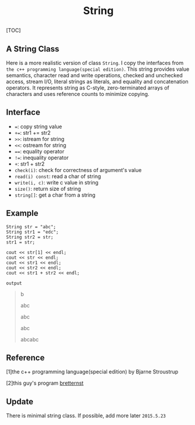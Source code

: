 # <p align="center">String</p>
[TOC]

## A String Class
Here is a more realistic version of class `String`. I copy the interfaces from `the c++ programming language(special edition)`. This string provides value semantics, character read and write operations, checked and unchecked access, stream I/O, literal strings as literals, and equality and concatenation operators. It represents string as C-style, zero-terminated arrays of characters and uses reference counts to minimize copying.

## Interface
- `=`: copy string value
- `+=`: str1 += str2
- `>>`: istream for string
- `<<`: ostream for string
- `==`: equality operator
- `!=`: inequality operator
- `+`: str1 + str2
- `check(i)`: check for correctness of argument's value
- `read(i) const`: read a char of string
- `write(i, c)`: write c value in string
- `size()`: return size of string
- `string[]`: get a char from a string

## Example
```
String str = "abc";
String str1 = "edc";
String str2 = str;
str1 = str;

cout << str[1] << endl;
cout << str << endl;
cout << str1 << endl;
cout << str2 << endl;
cout << str1 + str2 << endl;
```
`output`
> b
>
> abc
>
> abc
>
> abc
>
> abcabc

## Reference
[1]the c++ programming language(special edition) by Bjarne Stroustrup

[2]this guy's program [bretternst](https://github.com/bretternst/tcpppl_answers/blob/master/ch11/string.cpp)

## Update
There is minimal string class. If possible, add more later
`2015.5.23`